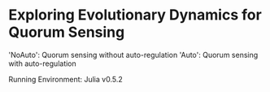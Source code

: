 # Exploring Evolutionary Dynamics for Quorum Sensing

'NoAuto': Quorum sensing without auto-regulation
'Auto': Quorum sensing with auto-regulation

Running Environment: Julia v0.5.2 
